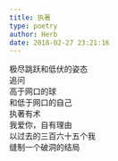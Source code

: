 ```yaml
---  
title: 执著  
type: poetry  
author: Herb  
date: 2018-02-27 23:21:16    
---  
```

极尽跳跃和低伏的姿态  
追问  
高于网口的球  
和低于网口的自己    
执著有术  
我爱你，自有理由  
以过去的三百六十五个我  
缝制一个破洞的结局  
